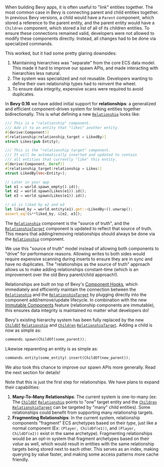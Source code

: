 When building Bevy apps, it is often useful to "link" entities together. The most common case in Bevy is connecting parent and child entities together. In previous Bevy versions, a child would have a `Parent` component, which stored a reference to the parent entity, and the parent entity would have a `Children` component, which stored a list of all of its children entities. To ensure these connections remained valid, developers were not allowed to modify these components directly. Instead, all changes had to be done via specialized commands.

This worked, but it had some pretty glaring downsides:

1. Maintaining hierarchies was "separate" from the core ECS data model. This made it hard to improve our spawn APIs, and made interacting with hierarchies less natural.
2. The system was specialized and not reusable. Developers wanting to define their own relationship types had to reinvent the wheel.
3. To ensure data integrity, expensive scans were required to avoid duplicates.

In **Bevy 0.16** we have added initial support for **relationships**: a generalized and efficient component-driven system for linking entities together bidirectionally. This is what defining a new [`Relationship`] looks like:

```rust
/// This is a "relationship" component.
/// Add it to an entity that "likes" another entity.
#[derive(Component)]
#[relationship(relationship_target = LikedBy)]
struct Likes(pub Entity);

/// This is the "relationship target" component.
/// It will be automatically inserted and updated to contain
/// all entities that currently "like" this entity.
#[derive(Component, Deref)]
#[relationship_target(relationship = Likes)]
struct LikedBy(Vec<Entity>);

// Later in your app
let e1 = world.spawn_empty().id();
let e2 = world.spawn(Likes(e1)).id();
let e3 = world.spawn(Likes(e1)).id();

// e1 is liked by e2 and e3 
let liked_by = world.entity(e1).get::<LikedBy>().unwrap();
assert_eq!(&**liked_by, &[e2, e3]);
```

The [`Relationship`] component is the "source of truth", and the [`RelationshipTarget`] component is updated to reflect that source of truth. This means that adding/removing relationships should always be done via the [`Relationship`] component.

We use this "source of truth" model instead of allowing both components to "drive" for performance reasons. Allowing writes to both sides would require expensive scanning during inserts to ensure they are in sync and have no duplicates. The "relationships as the source of truth" approach allows us to make adding relationships constant-time (which is an improvement over the old Bevy parent/child approach!).

Relationships are built on top of Bevy's [Component Hooks](/news/bevy-0-14/#ecs-hooks-and-observers), which immediately and efficiently maintain the connection between the [`Relationship`] and the [`RelationshipTarget`] by plugging directly into the component add/remove/update lifecycle. In combination with the new [Immutable Components](#immutable-components) feature (relationship components are immutable), this ensures data integrity is maintained no matter what developers do!

Bevy's existing hierarchy system has been fully replaced by the new [`ChildOf`] [`Relationship`] and [`Children`] [`RelationshipTarget`]. Adding a child is now as simple as:

```rust
commands.spawn(ChildOf(some_parent));
```

Likewise reparenting an entity is as simple as:

```rust
commands.entity(some_entity).insert(ChildOf(new_parent));
```

We also took this chance to improve our spawn APIs more generally. Read the next section for details!

Note that this is just the first step for relationships. We have plans to expand their capabilities:

1. **Many-To-Many Relationships**: The current system is one-to-many (ex: The [`ChildOf`] [`Relationship`] points to "one" target entity and the [`Children`] [`RelationshipTarget`] can be targeted by "many" child entities). Some relationships could benefit from supporting many relationship targets.
2. **Fragmenting Relationships**: In the current system, relationship components "fragment" ECS archetypes based on their _type_, just like a normal component (Ex: `(Player, ChildOf(e1))`, and `(Player, ChildOf(e2))` exist in the same archetype). Fragmenting relationships would be an opt-in system that fragment archetypes based on their _value_ as well, which would result in entities with the same relationship targets being stored next to each other. This serves as an index, making querying by value faster, and making some access patterns more cache friendly.

[`Relationship`]: https://docs.rs/bevy/0.16/bevy/ecs/relationship/trait.Relationship.html
[`RelationshipTarget`]: https://docs.rs/bevy/0.16/bevy/prelude/trait.RelationshipTarget.html
[`ChildOf`]: https://docs.rs/bevy/0.16/bevy/prelude/struct.ChildOf.html
[`Children`]: https://docs.rs/bevy/0.16/bevy/ecs/hierarchy/struct.Children.html

